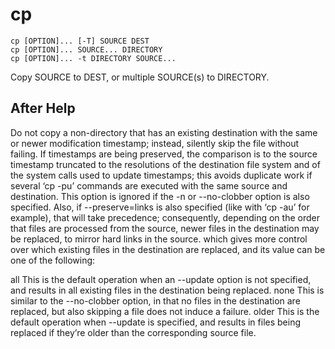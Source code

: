 # cp

```
cp [OPTION]... [-T] SOURCE DEST
cp [OPTION]... SOURCE... DIRECTORY
cp [OPTION]... -t DIRECTORY SOURCE...
```

Copy SOURCE to DEST, or multiple SOURCE(s) to DIRECTORY.

## After Help

Do not copy a non-directory that has an existing destination with the same or newer modification timestamp;
instead, silently skip the file without failing. If timestamps are being preserved, the comparison is to the
source timestamp truncated to the resolutions of the destination file system and of the system calls used to
update timestamps; this avoids duplicate work if several ‘cp -pu’ commands are executed with the same source
and destination. This option is ignored if the -n or --no-clobber option is also specified. Also, if
--preserve=links is also specified (like with ‘cp -au’ for example), that will take precedence; consequently,
depending on the order that files are processed from the source, newer files in the destination may be replaced,
to mirror hard links in the source. which gives more control over which existing files in the destination are
replaced, and its value can be one of the following:

all    This is the default operation when an --update option is not specified, and results in all existing files in the destination being replaced.
none   This is similar to the --no-clobber option, in that no files in the destination are replaced, but also skipping a file does not induce a failure.
older  This is the default operation when --update is specified, and results in files being replaced if they’re older than the corresponding source file.
